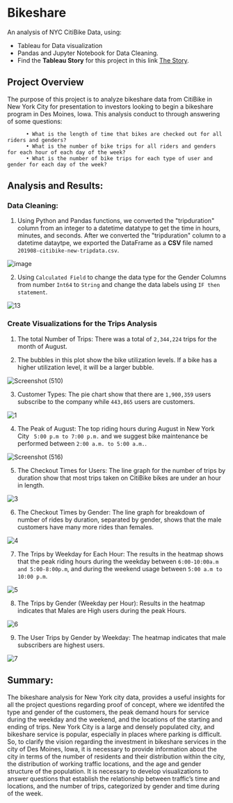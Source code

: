 # Bikeshare
An analysis of NYC CitiBike Data, using:
-	Tableau for Data visualization
-	Pandas and Jupyter Notebook for  Data Cleaning.
- Find the **Tableau Story** for this project in this link [The Story]( https://public.tableau.com/app/profile/intisar3500/viz/NYCCitiBikeVizualizations/ChallengeNYCCiti-Bikes?publish=yes). 
## Project Overview
The purpose of this project is to analyze bikeshare data from CitiBike in New York City []() for presentation to investors looking to begin a bikeshare program in Des Moines, Iowa. This analysis conduct to through answering of some questions:

```
      •	What is the length of time that bikes are checked out for all riders and genders?
      •	What is the number of bike trips for all riders and genders for each hour of each day of the week?
      •	What is the number of bike trips for each type of user and gender for each day of the week?
```    
## Analysis and Results:
### Data Cleaning: 
1.	Using Python and Pandas functions, we converted the "tripduration" column from an integer to a datetime datatype to get the time in hours, minutes, and seconds. After we converted the "tripduration" column to a datetime dataytpe, we exported the DataFrame as a **CSV** file named ```201908-citibike-new-tripdata.csv```.   

![image](https://user-images.githubusercontent.com/62036983/147429124-300c879c-16a0-4e79-98e1-1fd4ee424e86.png)

2.	Using ```Calculated Field``` to change the data type for the Gender Columns from number ```Int64``` to ```String``` and change the data labels using ```IF then statement```. 

![13](https://user-images.githubusercontent.com/62036983/147429370-18a9f92e-1cec-4c03-bb64-6cc7251c476c.png)

### Create Visualizations for the Trips Analysis
1. The total Number of Trips: There was a total of ```2,344,224``` trips for the month of August.

2. The bubbles in this plot show the bike utilization levels. If a bike has a higher utilization level, it will be a larger bubble.

![Screenshot (510)](https://user-images.githubusercontent.com/62036983/147428488-9d023afb-e0d0-4bcd-a4d8-ea5180b3593f.png)

3. Customer Types: The pie chart show that there are ```1,900,359``` users subscribe to the company while ```443,865``` users are customers.

![1](https://user-images.githubusercontent.com/62036983/147428590-eedc14c9-aa43-4dca-8cad-9329e4d0372a.png)

4. The Peak of August: The top riding hours during August in New York City  ``` 5:00 p.m to 7:00 p.m.``` and  we suggest bike maintenance be performed between ```2:00 a.m. to 5:00 a.m.```.

![Screenshot (516)](https://user-images.githubusercontent.com/62036983/147428569-18ceb0e2-e11a-4ffd-8a57-793eb1cdcd89.png)

5. The Checkout Times for Users: The line graph for the number of trips by duration show that most trips taken on CitiBike bikes are under an hour in length. 

![3](https://user-images.githubusercontent.com/62036983/147427198-21fec2ac-7509-4353-877d-df051c1e065b.png)

6. The Checkout Times by Gender: The line graph for breakdown of number of rides by duration, separated by gender, shows that the male customers have  many more rides than females.

![4](https://user-images.githubusercontent.com/62036983/147427220-948887b5-38ff-4e92-9c76-95a746e0a79f.png)

7. The Trips by Weekday for Each Hour: The results in  the heatmap shows that the peak riding hours during the  weekday between ```6:00-10:00a.m and 5:00-8:00p.m```, and during the weekend usage between ```5:00 a.m to 10:00 p.m```. 

![5](https://user-images.githubusercontent.com/62036983/147427248-51fced39-9ba6-4d01-b2ee-2610ad0ce0bc.png)

8. The Trips by Gender (Weekday per Hour): Results in the heatmap indicates that Males are High users during the peak Hours.

![6](https://user-images.githubusercontent.com/62036983/147427269-589f6303-75f3-4f10-afec-5bb1d2baac97.png)

9. The User Trips by Gender by Weekday:  The heatmap indicates that male subscribers are highest users.

![7](https://user-images.githubusercontent.com/62036983/147427288-4afc6413-df58-42a0-ac9a-0753745676a6.png)

## Summary: 
The bikeshare analysis for New York city data, provides a useful insights for all the project   questions regarding proof of concept, where we identifed the type and gender of the customers, the peak demand hours for service during the weekday and the weekend, and the locations   of the starting and ending of trips.   New York City is a large and densely populated city, and bikeshare service is popular, especially in places where parking is difficult. So, to clarify the vision regarding the investment in bikeshare services in the city of Des Moines, Iowa, it is necessary to provide information about the city in terms of the number of residents and their distribution within the city, the distribution of working traffic locations, and the age and gender structure of the population. It is necessary to develop visualizations to answer questions that establish the relationship between traffic’s time and locations, and the number of trips, categorized by gender and time during of the week.


